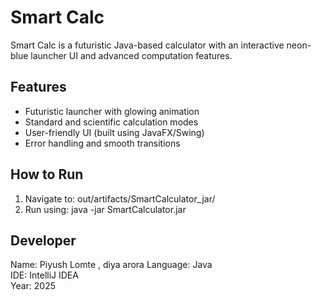 # Smart Calc

Smart Calc is a futuristic Java-based calculator with an interactive neon-blue launcher UI and advanced computation features.

## Features
- Futuristic launcher with glowing animation
- Standard and scientific calculation modes
- User-friendly UI (built using JavaFX/Swing)
- Error handling and smooth transitions

## How to Run
1. Navigate to: out/artifacts/SmartCalculator_jar/
2. Run using:
   java -jar SmartCalculator.jar

## Developer
Name: Piyush Lomte , diya arora
Language: Java  
IDE: IntelliJ IDEA  
Year: 2025
